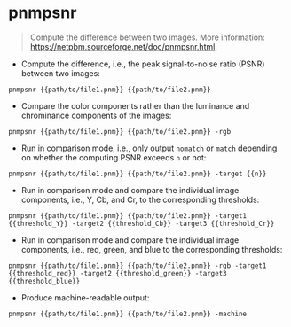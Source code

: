 # pnmpsnr

> Compute the difference between two images.
> More information: <https://netpbm.sourceforge.net/doc/pnmpsnr.html>.

- Compute the difference, i.e., the peak signal-to-noise ratio (PSNR) between two images:

`pnmpsnr {{path/to/file1.pnm}} {{path/to/file2.pnm}}`

- Compare the color components rather than the luminance and chrominance components of the images:

`pnmpsnr {{path/to/file1.pnm}} {{path/to/file2.pnm}} -rgb`

- Run in comparison mode, i.e., only output `nomatch` or `match` depending on whether the computing PSNR exceeds `n` or not:

`pnmpsnr {{path/to/file1.pnm}} {{path/to/file2.pnm}} -target {{n}}`

- Run in comparison mode and compare the individual image components, i.e., Y, Cb, and Cr, to the corresponding thresholds:

`pnmpsnr {{path/to/file1.pnm}} {{path/to/file2.pnm}} -target1 {{threshold_Y}} -target2 {{threshold_Cb}} -target3 {{threshold_Cr}}`

- Run in comparison mode and compare the individual image components, i.e., red, green, and blue to the corresponding thresholds:

`pnmpsnr {{path/to/file1.pnm}} {{path/to/file2.pnm}} -rgb -target1 {{threshold_red}} -target2 {{threshold_green}} -target3 {{threshold_blue}}`

- Produce machine-readable output:

`pnmpsnr {{path/to/file1.pnm}} {{path/to/file2.pnm}} -machine`

